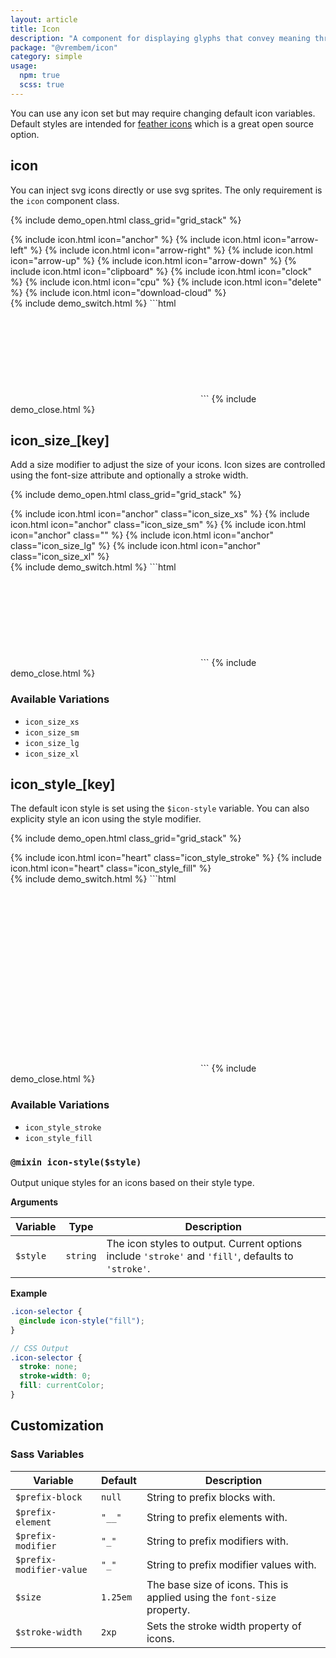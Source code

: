 ```yaml
---
layout: article
title: Icon
description: "A component for displaying glyphs that convey meaning through iconography."
package: "@vrembem/icon"
category: simple
usage:
  npm: true
  scss: true
---
```


<div class="notice notice_type_info">
  <div class="notice__body type">
    <p>You can use any icon set but may require changing default icon variables. Default styles are intended for <a href="https://feathericons.com/">feather icons</a> which is a great open source option.</p>
  </div>
</div>

## icon

You can inject svg icons directly or use svg sprites. The only requirement is the `icon` component class.

{% include demo_open.html class_grid="grid_stack" %}
<div class="level level_gap_xl">
  {% include icon.html icon="anchor" %}
  {% include icon.html icon="arrow-left" %}
  {% include icon.html icon="arrow-right" %}
  {% include icon.html icon="arrow-up" %}
  {% include icon.html icon="arrow-down" %}
  {% include icon.html icon="clipboard" %}
  {% include icon.html icon="clock" %}
  {% include icon.html icon="cpu" %}
  {% include icon.html icon="delete" %}
  {% include icon.html icon="download-cloud" %}
</div>
{% include demo_switch.html %}
```html
<svg class="icon" role="img">
  <use xlink:href="#icon-anchor"></use>
</svg>
```
{% include demo_close.html %}

## icon_size_[key]

Add a size modifier to adjust the size of your icons. Icon sizes are controlled using the font-size attribute and optionally a stroke width.

{% include demo_open.html class_grid="grid_stack" %}
<div class="level level_gap_xl">
  <span>{% include icon.html icon="anchor" class="icon_size_xs" %}</span>
  <span>{% include icon.html icon="anchor" class="icon_size_sm" %}</span>
  <span>{% include icon.html icon="anchor" class="" %}</span>
  <span>{% include icon.html icon="anchor" class="icon_size_lg" %}</span>
  <span>{% include icon.html icon="anchor" class="icon_size_xl" %}</span>
</div>
{% include demo_switch.html %}
```html
<svg class="icon icon_size_sm" role="img">
  <use xlink:href="#icon-anchor"></use>
</svg>
```
{% include demo_close.html %}

### Available Variations

- `icon_size_xs`
- `icon_size_sm`
- `icon_size_lg`
- `icon_size_xl`

## icon_style_[key]

The default icon style is set using the `$icon-style` variable. You can also explicity style an icon using the style modifier.

{% include demo_open.html class_grid="grid_stack" %}
<div class="level level_gap_xl">
{% include icon.html icon="heart" class="icon_style_stroke" %}
{% include icon.html icon="heart" class="icon_style_fill" %}
</div>
{% include demo_switch.html %}
```html
<svg class="icon icon_style_stroke" role="img">
  <use xlink:href="#icon-heart"></use>
</svg>

<svg class="icon icon_style_fill" role="img">
  <use xlink:href="#icon-heart"></use>
</svg>
```
{% include demo_close.html %}

### Available Variations

- `icon_style_stroke`
- `icon_style_fill`

### `@mixin icon-style($style)`

Output unique styles for an icons based on their style type.

**Arguments**

<div class="scroll-box">
  <table class="table table_style_bordered table_zebra table_hover table_responsive_lg">
    <thead>
      <tr>
        <th>Variable</th>
        <th>Type</th>
        <th>Description</th>
      </tr>
    </thead>
    <tbody>
      <tr>
        <td data-mobile-label="Var"><code class="code text-nowrap">$style</code></td>
        <td data-mobile-label="Type"><code class="code color-secondary text-nowrap">string</code></td>
        <td data-mobile-label="Desc">The icon styles to output. Current options include <code class="code text-nowrap">'stroke'</code> and <code class="code text-nowrap">'fill'</code>, defaults to <code class="code text-nowrap">'stroke'</code>.</td>
      </tr>
    </tbody>
  </table>
</div>

**Example**

```scss
.icon-selector {
  @include icon-style("fill");
}

// CSS Output
.icon-selector {
  stroke: none;
  stroke-width: 0;
  fill: currentColor;
}
```

## Customization

### Sass Variables

<div class="scroll-box">
  <table class="table table_style_bordered table_zebra table_hover table_responsive_lg">
    <thead>
      <tr>
        <th>Variable</th>
        <th>Default</th>
        <th>Description</th>
      </tr>
    </thead>
    <tbody>
      <!-- Prefixes -->
      <tr>
        <td data-mobile-label="Var"><code class="code text-nowrap">$prefix-block</code></td>
        <td data-mobile-label="Default"><code class="code color-secondary text-nowrap">null</code></td>
        <td data-mobile-label="Desc">String to prefix blocks with.</td>
      </tr>
      <tr>
        <td data-mobile-label="Var"><code class="code text-nowrap">$prefix-element</code></td>
        <td data-mobile-label="Default"><code class="code color-secondary text-nowrap">"__"</code></td>
        <td data-mobile-label="Desc">String to prefix elements with.</td>
      </tr>
      <tr>
        <td data-mobile-label="Var"><code class="code text-nowrap">$prefix-modifier</code></td>
        <td data-mobile-label="Default"><code class="code color-secondary text-nowrap">"_"</code></td>
        <td data-mobile-label="Desc">String to prefix modifiers with.</td>
      </tr>
      <tr>
        <td data-mobile-label="Var"><code class="code text-nowrap">$prefix-modifier-value</code></td>
        <td data-mobile-label="Default"><code class="code color-secondary text-nowrap">"_"</code></td>
        <td data-mobile-label="Desc">String to prefix modifier values with.</td>
      </tr>
      <!-- General -->
      <tr>
        <td data-mobile-label="Var"><code class="code text-nowrap">$size</code></td>
        <td data-mobile-label="Default"><code class="code color-secondary text-nowrap">1.25em</code></td>
        <td data-mobile-label="Desc">The base size of icons. This is applied using the <code class="code color-secondary">font-size</code> property.</td>
      </tr>
      <tr>
        <td data-mobile-label="Var"><code class="code text-nowrap">$stroke-width</code></td>
        <td data-mobile-label="Default"><code class="code color-secondary text-nowrap">2xp</code></td>
        <td data-mobile-label="Desc">Sets the stroke width property of icons.</td>
      </tr>
    </tbody>
  </table>
</div>
